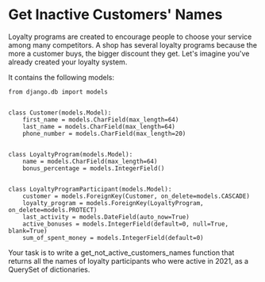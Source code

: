 # Get Inactive Customers' Names

Loyalty programs are created to encourage people to choose your service among many competitors. A shop has several loyalty programs because the more a customer buys, the bigger discount they get. Let's imagine you've already created your loyalty system.

It contains the following models:

    from django.db import models


    class Customer(models.Model):
        first_name = models.CharField(max_length=64)
        last_name = models.CharField(max_length=64)
        phone_number = models.CharField(max_length=20)


    class LoyaltyProgram(models.Model):
        name = models.CharField(max_length=64)
        bonus_percentage = models.IntegerField()


    class LoyaltyProgramParticipant(models.Model):
        customer = models.ForeignKey(Customer, on_delete=models.CASCADE)
        loyalty_program = models.ForeignKey(LoyaltyProgram, on_delete=models.PROTECT)
        last_activity = models.DateField(auto_now=True)
        active_bonuses = models.IntegerField(default=0, null=True, blank=True)
        sum_of_spent_money = models.IntegerField(default=0)

Your task is to write a get_not_active_customers_names function that returns all the names of loyalty participants who were active in 2021, as a QuerySet of dictionaries.
